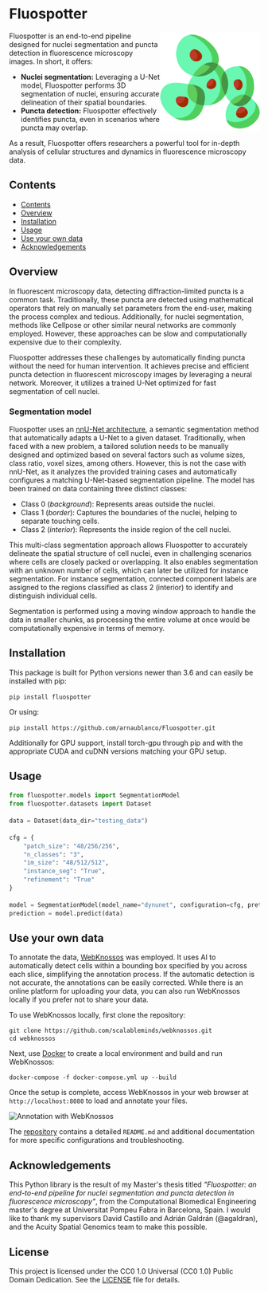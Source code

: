 # Fluospotter

<img src="images/logo.png" width="200px" align="right" alt="Logo of Fluospotter">

Fluospotter is an end-to-end pipeline designed for nuclei segmentation and puncta detection in fluorescence microscopy images. In short, it offers:

* **Nuclei segmentation:** Leveraging a U-Net model, Fluospotter performs 3D segmentation of nuclei, ensuring accurate delineation of their spatial boundaries.
* **Puncta detection:** Fluospotter effectively identifies puncta, even in scenarios where puncta may overlap.

As a result, Fluospotter offers researchers a powerful tool for in-depth analysis of cellular structures and dynamics in fluorescence microscopy data.

## Contents

- [Contents](#contents)
- [Overview](#overview)
- [Installation](#installation)
- [Usage](#usage)
- [Use your own data](#use-your-own-data)
- [Acknowledgements](#acknowledgements)

## Overview

In fluorescent microscopy data, detecting diffraction-limited puncta is a common task. Traditionally, these puncta are detected using mathematical operators that rely on manually set parameters from the end-user, making the process complex and tedious. Additionally, for nuclei segmentation, methods like Cellpose or other similar neural networks are commonly employed. However, these approaches can be slow and computationally expensive due to their complexity.

Fluospotter addresses these challenges by automatically finding puncta without the need for human intervention. It achieves precise and efficient puncta detection in fluorescent microscopy images by leveraging a neural network. Moreover, it utilizes a trained U-Net optimized for fast segmentation of cell nuclei.

### Segmentation model

Fluospotter uses an [nnU-Net architecture](https://www.nature.com/articles/s41592-020-01008-z), a semantic segmentation method that automatically adapts a U-Net to a given dataset. Traditionally, when faced with a new problem, a tailored solution needs to be manually designed and optimized based on several factors such as volume sizes, class ratio, voxel sizes, among others. However, this is not the case with nnU-Net, as it analyzes the provided training cases and automatically configures a matching U-Net-based segmentation pipeline. The model has been trained on data containing three distinct classes:

* Class 0 (*background*): Represents areas outside the nuclei.
* Class 1 (*border*): Captures the boundaries of the nuclei, helping to separate touching cells.
* Class 2 (*interior*): Represents the inside region of the cell nuclei.

This multi-class segmentation approach allows Fluospotter to accurately delineate the spatial structure of cell nuclei, even in challenging scenarios where cells are closely packed or overlapping. It also enables segmentation with an unknown number of cells, which can later be utilized for instance segmentation. For instance segmentation, connected component labels are assigned to the regions classified as class 2 (interior) to identify and distinguish individual cells.

Segmentation is performed using a moving window approach to handle the data in smaller chunks, as processing the entire volume at once would be computationally expensive in terms of memory.

## Installation

This package is built for Python versions newer than 3.6 and can easily be installed with pip:

``pip install fluospotter``

Or using:

``pip install https://github.com/arnaublanco/Fluospotter.git``

Additionally for GPU support, install torch-gpu through pip and with the appropriate CUDA and cuDNN versions matching your GPU setup.

## Usage

```python
from fluospotter.models import SegmentationModel
from fluospotter.datasets import Dataset

data = Dataset(data_dir="testing_data")

cfg = {
    "patch_size": "48/256/256",
    "n_classes": "3",
    "im_size": "48/512/512",
    "instance_seg": "True",
    "refinement": "True"
}

model = SegmentationModel(model_name="dynunet", configuration=cfg, pretrained="model.pth", refinement="refinement.pth")
prediction = model.predict(data)
```

## Use your own data

To annotate the data, [WebKnossos](https://webknossos.org) was employed. It uses AI to automatically detect cells within a bounding box specified by you across each slice, simplifying the annotation process. If the automatic detection is not accurate, the annotations can be easily corrected. While there is an online platform for uploading your data, you can also run WebKnossos locally if you prefer not to share your data.

To use WebKnossos locally, first clone the repository:

```
git clone https://github.com/scalableminds/webknossos.git
cd webknossos
```
Next, use [Docker](https://www.docker.com/) to create a local environment and build and run WebKnossos:

```
docker-compose -f docker-compose.yml up --build
```

Once the setup is complete, access WebKnossos in your web browser at `http://localhost:8080` to load and annotate your files.

![Annotation with WebKnossos](images/annotation_webknossos.gif)

The [repository](https://github.com/scalableminds/webknossos) contains a detailed `README.md` and additional documentation for more specific configurations and troubleshooting.

## Acknowledgements

This Python library is the result of my Master's thesis titled <i>"Fluospotter: an end-to-end pipeline for
nuclei segmentation and puncta detection
in fluorescence microscopy"</i>, from the Computational Biomedical Engineering master's degree at Universitat Pompeu Fabra in Barcelona, Spain. I would like to thank my supervisors David Castillo and Adrián Galdrán (@agaldran), and the Acuity Spatial Genomics team to make this possible.

## License

This project is licensed under the CC0 1.0 Universal (CC0 1.0) Public Domain Dedication. See the [LICENSE](LICENSE) file for details.
